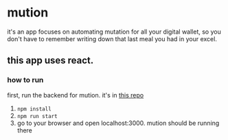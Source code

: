 # mution
it's an app focuses on automating mutation for all your digital wallet, so you don't have to remember writing down that last meal you had in your excel.

this app uses react.
---
### how to run
first, run the backend for mution. it's in [this repo](https://github.com/christojeffrey/mution-backend)
1. `npm install`
2. `npm run start`
3. go to your browser and open localhost:3000. mution should be running there
